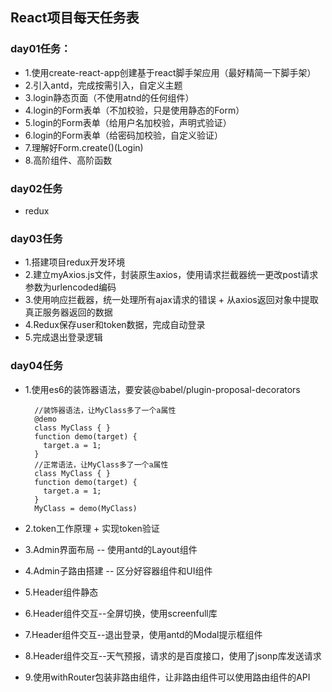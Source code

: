 ## React项目每天任务表

### day01任务：
* 1.使用create-react-app创建基于react脚手架应用（最好精简一下脚手架）
* 2.引入antd，完成按需引入，自定义主题
* 3.login静态页面（不使用atnd的任何组件）
* 4.login的Form表单（不加校验，只是使用静态的Form）
* 5.login的Form表单（给用户名加校验，声明式验证）
* 6.login的Form表单（给密码加校验，自定义验证）
* 7.理解好Form.create()(Login)
* 8.高阶组件、高阶函数

### day02任务
* redux
### day03任务
* 1.搭建项目redux开发环境
* 2.建立myAxios.js文件，封装原生axios，使用请求拦截器统一更改post请求参数为urlencoded编码
* 3.使用响应拦截器，统一处理所有ajax请求的错误 + 从axios返回对象中提取真正服务器返回的数据
* 4.Redux保存user和token数据，完成自动登录
* 5.完成退出登录逻辑

### day04任务
* 1.使用es6的装饰器语法，要安装@babel/plugin-proposal-decorators

	    //装饰器语法，让MyClass多了一个a属性
	    @demo
	    class MyClass { }
	    function demo(target) {
	      target.a = 1;
	    }
	    //正常语法，让MyClass多了一个a属性
	    class MyClass { }
	    function demo(target) {
	      target.a = 1;
	    }
    	MyClass = demo(MyClass)
* 2.token工作原理 + 实现token验证
* 3.Admin界面布局 -- 使用antd的Layout组件
* 4.Admin子路由搭建 -- 区分好容器组件和UI组件
* 5.Header组件静态
* 6.Header组件交互--全屏切换，使用screenfull库
* 7.Header组件交互--退出登录，使用antd的Modal提示框组件
* 8.Header组件交互--天气预报，请求的是百度接口，使用了jsonp库发送请求
* 9.使用withRouter包装非路由组件，让非路由组件可以使用路由组件的API